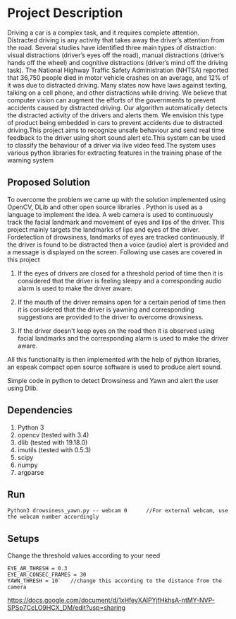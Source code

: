 # Project Description

Driving a car is a complex task, and it requires complete attention. Distracted driving is any activity
that takes away the driver’s attention from the road. Several studies have identified three main types
of distraction: visual distractions (driver’s eyes off the road), manual distractions (driver’s hands off
the wheel) and cognitive distractions (driver’s mind off the driving task).
The National Highway Traffic Safety Administration (NHTSA) reported that 36,750 people died in
motor vehicle crashes on an average, and 12% of it was due to distracted driving.
Many states now have laws against texting, talking on a cell phone, and other distractions while
driving. We believe that computer vision can augment the efforts of the governments to prevent
accidents caused by distracted driving. Our algorithm automatically detects the
distracted activity of the drivers and alerts them. We envision this type of product being embedded
in cars to prevent accidents due to distracted driving.This project aims to recognize unsafe
behaviour and send real time feedback to the driver using short sound alert etc.This system can be
used to classify the behaviour of a driver via live video feed.The system uses various python
libraries for extracting features in the training phase of the warning system

## Proposed Solution

To overcome the problem we came up with the solution implemented using OpenCV, DLib
and other open source libraries . Python is used as a language to implement the idea.
A web camera is used to continuously track the facial landmark and movement of eyes and
lips of the driver. This project mainly targets the landmarks of lips and eyes of the driver. Fordetection of drowsiness, landmarks of eyes are tracked continuously. If the driver is found to
be distracted then a voice (audio) alert is provided and a message is displayed on the screen.
Following use cases are covered in this project
1. If the eyes of drivers are closed for a threshold period of time then it is considered that the
driver is feeling sleepy and a corresponding audio alarm is used to make the driver aware.

2. If the mouth of the driver remains open for a certain period of time then it is considered that
the driver is yawning and corresponding suggestions are provided to the driver to overcome
drowsiness.
3. If the driver doesn't keep eyes on the road then it is observed using facial landmarks and the
corresponding alarm is used to make the driver aware.

All this functionality is then implemented with the help of python libraries, an espeak compact
open source software is used to produce alert sound.

Simple code in python to detect Drowsiness and Yawn and alert the user using Dlib.

## Dependencies

1. Python 3
2. opencv (tested with 3.4) 
3. dlib	(tested with 19.18.0)
4. imutils (tested with 0.5.3)
5. scipy
6. numpy
7. argparse

## Run 

```
Python3 drowsiness_yawn.py -- webcam 0		//For external webcam, use the webcam number accordingly
```

## Setups

Change the threshold values according to your need
```
EYE_AR_THRESH = 0.3
EYE_AR_CONSEC_FRAMES = 30
YAWN_THRESH = 10`	//change this according to the distance from the camera
```

https://docs.google.com/document/d/1xHfeyXAlPYjfHkhsA-ntMY-NVP-SPSp7CcLO9HCX_DM/edit?usp=sharing


